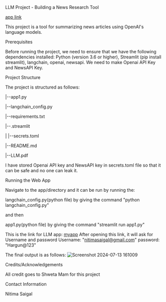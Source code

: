 LLM Project - Building a News Research Tool

[app link](https://project-9-llm.streamlit.app/)

This project is a tool for summarizing news articles using OpenAI's language models.


Prerequisites

Before running the project, we need to ensure that we have the following dependencies installed: Python (version 3.6 or higher), Streamlit (pip install streamlit), langchain, openai, newsapi. We need to make Openai API Key and NewsAPI Key.

Project Structure

The project is structured as follows:

|--app1.py

|--langchain_config.py

|--requirements.txt

|--.streamlit

| |--secrets.toml

|--README.md

|--LLM.pdf

I have stored Openai API key and NewsAPI key in secrets.toml file so that it can be safe and no one can leak it.




Running the Web App

Navigate to the app/directory and it can be run by running the:

langchain_config.py(python file) by giving the command "python langchain_config.py" 

and then

app1.py(python file) by giving the command "streamlit run app1.py"




This is the link for LLM app:
[myapp](https://project-9-llm.streamlit.app/)
After opening this link, it will ask for Username and password
Username: "nitimasaigal@gmail.com"
password: "Hargun@123"

The final output is as follows: 
![Screenshot 2024-07-13 161009](https://github.com/user-attachments/assets/4d59050a-5c32-4cd2-a154-e7070689a73f)




Credits/Acknowledgements

All credit goes to Shweta Mam for this project

Contact Information

Nitima Saigal




